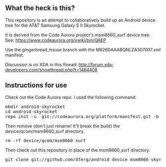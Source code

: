 What the heck is this?
----------------------
This repository is an attempt to collaboratively build up an Android device tree for the AT&T Samsung Galaxy S II Skyrocket.

It is derived from the Code Aurora project's msm8660_surf device tree.  See: https://www.codeaurora.org/xwiki/bin/QAEP

Use the gingerbread_house branch with the M8260AAABQNLZA307007.xml manifest.

Discussion is on XDA in this thread: http://forum.xda-developers.com/showthread.php?t=1484408

Instructions for use
--------------------
Check out the Code Aurora repo.  I used the following command:
<pre>
mkdir android-skyrocket
cd android-skyrocket
repo init -u  git://codeaurora.org/platform/manifest.git -b gingerbread_house -m M8260AAABQNLZA307007.xml --repo-url=git://codeaurora.org/tools/repo.git
</pre>

Then remove (don't just rename! It'll break the build) the device/qcom/msm8660_surf directory.
<pre>
rm -rf device/qcom/msm8660_surf
</pre>

Then check out this repository in place of the msm8660_surf directory.
<pre>
git clone git://github.com/dferg/android_device_msm8660_skyrocket.git device/qcom/msm8660_surf
</pre>



